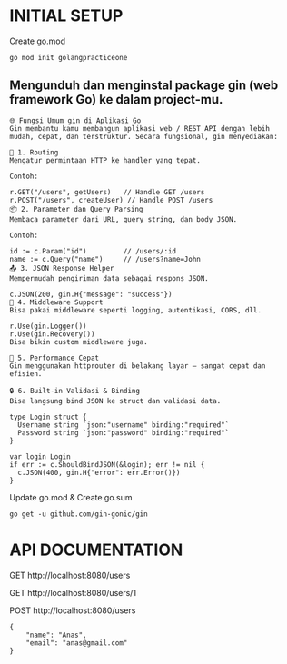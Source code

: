 # INITIAL SETUP

Create go.mod

```
go mod init golangpracticeone
```

## Mengunduh dan menginstal package gin (web framework Go) ke dalam project-mu.

```
🌐 Fungsi Umum gin di Aplikasi Go
Gin membantu kamu membangun aplikasi web / REST API dengan lebih mudah, cepat, dan terstruktur. Secara fungsional, gin menyediakan:

🔧 1. Routing
Mengatur permintaan HTTP ke handler yang tepat.

Contoh:

r.GET("/users", getUsers)   // Handle GET /users
r.POST("/users", createUser) // Handle POST /users
📦 2. Parameter dan Query Parsing
Membaca parameter dari URL, query string, dan body JSON.

Contoh:

id := c.Param("id")         // /users/:id
name := c.Query("name")     // /users?name=John
📤 3. JSON Response Helper
Mempermudah pengiriman data sebagai respons JSON.

c.JSON(200, gin.H{"message": "success"})
🧱 4. Middleware Support
Bisa pakai middleware seperti logging, autentikasi, CORS, dll.

r.Use(gin.Logger())
r.Use(gin.Recovery())
Bisa bikin custom middleware juga.

🚀 5. Performance Cepat
Gin menggunakan httprouter di belakang layar — sangat cepat dan efisien.

🔒 6. Built-in Validasi & Binding
Bisa langsung bind JSON ke struct dan validasi data.

type Login struct {
  Username string `json:"username" binding:"required"`
  Password string `json:"password" binding:"required"`
}

var login Login
if err := c.ShouldBindJSON(&login); err != nil {
  c.JSON(400, gin.H{"error": err.Error()})
}
```



Update go.mod & Create go.sum

```
go get -u github.com/gin-gonic/gin
```
    


# API DOCUMENTATION

GET http://localhost:8080/users

GET http://localhost:8080/users/1

POST http://localhost:8080/users

```
{
    "name": "Anas",
    "email": "anas@gmail.com"
}
```



